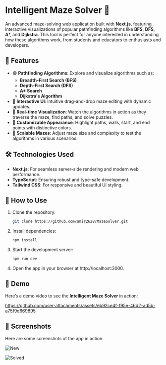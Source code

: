 # Intelligent Maze Solver 🧩

An advanced maze-solving web application built with **Next.js**, featuring interactive visualizations of popular pathfinding algorithms like **BFS**, **DFS**, **A***, and **Dijkstra**. This tool is perfect for anyone interested in understanding how these algorithms work, from students and educators to enthusiasts and developers.

## 🌟 Features
- 🟢 **Pathfinding Algorithms**: Explore and visualize algorithms such as:
  - **Breadth-First Search (BFS)**
  - **Depth-First Search (DFS)**
  - **A\* Search**
  - **Dijkstra's Algorithm**
- 🎨 **Interactive UI**: Intuitive drag-and-drop maze editing with dynamic updates.
- 🚀 **Real-time Visualization**: Watch the algorithms in action as they traverse the maze, find paths, and solve puzzles.
- 🌈 **Customizable Appearance**: Highlight paths, walls, start, and end points with distinctive colors.
- 📐 **Scalable Mazes**: Adjust maze size and complexity to test the algorithms in various scenarios.

## 🛠️ Technologies Used
- **Next.js**: For seamless server-side rendering and modern web performance.
- **TypeScript**: Ensuring robust and type-safe development.
- **Tailwind CSS**: For responsive and beautiful UI styling.

## 🚀 How to Use
1. Clone the repository:
   ```bash
   git clone https://github.com/amir2628/MazeSolver.git
2. Install dependencies:
    ```bash
    npm install
3. Start the development server:
    ```bash
    npm run dev
4. Open the app in your browser at http://localhost:3000.

## 🎥 Demo

Here’s a demo video to see the **Intelligent Maze Solver** in action:

https://github.com/user-attachments/assets/eb92ce4f-f95e-46d2-ad5b-a75f9d669895

## 📸 Screenshots
Here are some screenshots of the app in action:

![New](https://github.com/user-attachments/assets/ced5cde5-d748-42a7-ad18-a400d665691d)

![Solved](https://github.com/user-attachments/assets/634234c9-5802-44c9-a882-32d90d1e4ef8)

